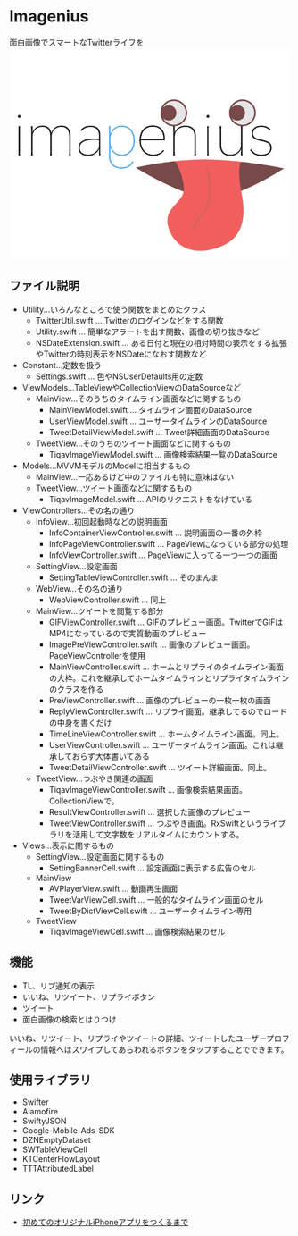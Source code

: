 # Imagenius

面白画像でスマートなTwitterライフを
![imagenius_logo](extra/imagenius-logo_new.png)

## ファイル説明
- Utility...いろんなところで使う関数をまとめたクラス
    - TwitterUtil.swift ... Twitterのログインなどをする関数
    - Utility.swift ... 簡単なアラートを出す関数、画像の切り抜きなど
    - NSDateExtension.swift ... ある日付と現在の相対時間の表示をする拡張やTwitterの時刻表示をNSDateになおす関数など
- Constant...定数を扱う
    - Settings.swift ... 色やNSUserDefaults用の定数
- ViewModels...TableViewやCollectionViewのDataSourceなど
    - MainView...そのうちのタイムライン画面などに関するもの
        - MainViewModel.swift ... タイムライン画面のDataSource
        - UserViewModel.swift ... ユーザータイムラインのDataSource
        - TweetDetailViewModel.swift ... Tweet詳細画面のDataSource
    - TweetView...そのうちのツイート画面などに関するもの
        - TiqavImageViewModel.swift ... 画像検索結果一覧のDataSource
- Models...MVVMモデルのModelに相当するもの
    - MainView...一応あるけど中のファイルも特に意味はない
    - TweetView...ツイート画面などに関するもの
        - TiqavImageModel.swift ... APIのリクエストをなげている
- ViewControllers...その名の通り
    - InfoView...初回起動時などの説明画面
        - InfoContainerViewController.swift ... 説明画面の一番の外枠
        - InfoPageViewController.swift ... PageViewになっている部分の処理
        - InfoViewController.swift ... PageViewに入ってる一つ一つの画面
    - SettingView...設定画面
        - SettingTableViewController.swift ... そのまんま
    - WebView...その名の通り
        - WebViewController.swift ... 同上
    - MainView...ツイートを閲覧する部分
        - GIFViewController.swift ... GIFのプレビュー画面。TwitterでGIFはMP4になっているので実質動画のプレビュー
        - ImagePreViewController.swift ... 画像のプレビュー画面。PageViewControllerを使用
        - MainViewController.swift ... ホームとリプライのタイムライン画面の大枠。これを継承してホームタイムラインとリプライタイムラインのクラスを作る
        - PreViewController.swift ... 画像のプレビューの一枚一枚の画面
        - ReplyViewController.swift ... リプライ画面。継承してるのでロードの中身を書くだけ
        - TimeLineViewController.swift ... ホームタイムライン画面。同上。
        - UserViewController.swift ... ユーザータイムライン画面。これは継承しておらず大体書いてある
        - TweetDetailViewController.swift ... ツイート詳細画面。同上。
    - TweetView...つぶやき関連の画面
        - TiqavImageViewController.swift ... 画像検索結果画面。CollectionViewで。
        - ResultViewController.swift ... 選択した画像のプレビュー
        - TweetViewController.swift ... つぶやき画面。RxSwiftというライブラリを活用して文字数をリアルタイムにカウントする。
- Views...表示に関するもの
    - SettingView...設定画面に関するもの
        - SettingBannerCell.swift ... 設定画面に表示する広告のセル
    - MainView
        - AVPlayerView.swift ... 動画再生画面
        - TweetVarViewCell.swift ... 一般的なタイムライン画面のセル
        - TweetByDictViewCell.swift ... ユーザータイムライン専用
    - TweetView
        - TiqavImageViewCell.swift ... 画像検索結果のセル

## 機能  
- TL、リプ通知の表示
- いいね、リツイート、リプライボタン
- ツイート
- 面白画像の検索とはりつけ
 
いいね、リツイート、リプライやツイートの詳細、ツイートしたユーザープロフィールの情報へはスワイプしてあらわれるボタンをタップすることでできます。

## 使用ライブラリ
- Swifter
- Alamofire
- SwiftyJSON
- Google-Mobile-Ads-SDK
- DZNEmptyDataset
- SWTableViewCell
- KTCenterFlowLayout
- TTTAttributedLabel

## リンク
- [初めてのオリジナルiPhoneアプリをつくるまで](http://qiita.com/touyoubuntu/items/ea7b42e00050083bd2ff)
